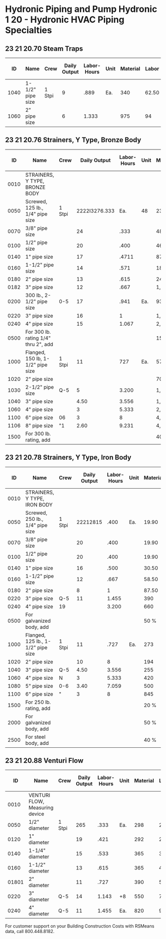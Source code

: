 # Hydronic Piping and Pump Hydronic 1 20 - Hydronic HVAC Piping Specialties

## 23 21 20.70 Steam Traps

| ID   | Name         | Crew   | Daily Output | Labor-Hours | Unit | Material | Labor  | Equipment | Total   | Total Incl O&P |
|------|--------------|--------|--------------|-------------|------|----------|--------|-----------|---------|----------------|
| 1040 | 1-1/2" pipe size | 1 Stpi | 9            | .889        | Ea.  | 340      | 62.50  |           | 402.50  | 470            |
| 1060 | 2" pipe size     |        | 6            | 1.333       |      | 975      | 94     |           | 1,069   | 11,225         |

## 23 21 20.76 Strainers, Y Type, Bronze Body

| ID   | Name                                      | Crew   | Daily Output | Labor-Hours | Unit | Material | Labor  | Equipment | Total   | Total Incl O&P |
|------|-------------------------------------------|--------|--------------|-------------|------|----------|--------|-----------|---------|----------------|
| 0010 | STRAINERS, Y TYPE, BRONZE BODY            |        |              |             |      |          |        |           |         |                |
| 0050 | Screwed, 125 lb., 1/4" pipe size          | 1 Stpi | 2222I3276.333| Ea.         | 48   | 23.50    |        | 71.50     | 87.50   |
| 0070 | 3/8" pipe size                            |        | 24           | .333        |      | 48       | 23.50  |           | 71.50   | 87.50          |
| 0100 | 1/2" pipe size                            |        | 20           | .400        |      | 46.50    | 28     |           | 74.50   | 93             |
| 0140 | 1" pipe size                              |        | 17           | .4711       |      | 87.50    | 33     |           | 120.50  | 146            |
| 0160 | 1-1/2" pipe size                          |        | 14           | .571        |      | 187      | 40     |           | 227     | 266            |
| 0180 | 2" pipe size                              |        | 13           | .615        |      | 246      | 43.50  |           | 289.50  | 335            |
| 0182 | 3" pipe size                              |        | 12           | .667        |      | 1,650    | 47     |           | 1,697   | 1,875          |
| 0200 | 300 lb., 2-1/2" pipe size                 | 0-5    | 17           | .941        | Ea.  | 930      | 59.50  |           | 989.50  | 1,125          |
| 0220 | 3" pipe size                              |        | 16           | 1           |      | 1,350    | 63.50  |           | 1,413.50| 1,575          |
| 0240 | 4" pipe size                              |        | 15           | 1.067       |      | 2,475    | 67.50  |           | 2,542.50| 2,825          |
| 0500 | For 300 lb. rating 1/4" thru 2", add      |        |              |             |      | 15 %     |        |           |         |                |
| 1000 | Flanged, 150 lb, 1-1/2" pipe size         | 1 Stpi | 11           | 727         | Ea.  | 575      | 51     |           | 626     | 710            |
| 1020 | 2" pipe size                              |        |              |             |      | 705      | 70.50  |           | 775.50  | 880            |
| 1030 | 2-1/2" pipe size                          | Q-5    | 5            | 3.200       |      | 1,175    | 203    |           | 1,378   | 1,600          |
| 1040 | 3" pipe size                              |        | 4.50         | 3.556       |      | 1,450    | 225    |           | 1,675   | 1,925          |
| 1060 | 4" pipe size                              |        | 3            | 5.333       |      | 2,250    | 340    |           | 2,590   | 2,950          |
| 1100 | 6" pipe size                              | 06     | 3            | 8           |      | 4,325    | 525    |           | 4,850   | 5,525          |
| 1106 | 8" pipe size                              | "1     | 2.60         | 9.231       |      | 4,700    | 605    |           | 5,305   | 6,050          |
| 1500 | For 300 lb. rating, add                   |        |              |             |      | 40 %     |        |           |         |                |

## 23 21 20.78 Strainers, Y Type, Iron Body

| ID   | Name                                      | Crew   | Daily Output | Labor-Hours | Unit | Material | Labor  | Equipment | Total   | Total Incl O&P |
|------|-------------------------------------------|--------|--------------|-------------|------|----------|--------|-----------|---------|----------------|
| 0010 | STRAINERS, Y TYPE, IRON BODY              |        |              |             |      |          |        |           |         |                |
| 0050 | Screwed, 250 lb., 1/4" pipe size          | 1 Stpi | 22212815     | .400        | Ea.  | 19.90    | 28     |           | 47.90   | 64             |
| 0070 | 3/8" pipe size                            |        | 20           | .400        |      | 19.90    | 28     |           | 47.90   | 64             |
| 0100 | 1/2" pipe size                            |        | 20           | .400        |      | 19.90    | 28     |           | 47.90   | 64             |
| 0140 | 1" pipe size                              |        | 16           | .500        |      | 30.50    | 35     |           | 65.50   | 86             |
| 0160 | 1-1/2" pipe size                          |        | 12           | .667        |      | 58.50    | 47     |           | 105.50  | 135            |
| 0180 | 2" pipe size                              |        | 8            | 1           |      | 87.50    | 70.50  |           | 158     | 201            |
| 0220 | 3" pipe size                              | Q-5    | 11           | 1.455       |      | 390      | 92     |           | 482     | 565            |
| 0240 | 4" pipe size                              | 19     |              | 3.200       |      | 660      | 203    |           | 863     | 1,025          |
| 0500 | For galvanized body, add                  |        |              |             |      | 50 %     |        |           |         |                |
| 1000 | Flanged, 125 lb., 1-1/2" pipe size        | 1 Stpi | 11           | .727        | Ea.  | 273      | 51     |           | 324     | 375            |
| 1020 | 2" pipe size                              |        | 10           | 8           |      | 194      | 70.50  |           | 264.50  | 320            |
| 1040 | 3" pipe size                              | Q-5    | 4.50         | 3.556       |      | 255      | 225    |           | 480     | 615            |
| 1060 | 4" pipe size                              | N      | 3            | 5.333       |      | 420      | 340    |           | 760     | 970            |
| 1080 | 5" pipe size                              | 0-6    | 3.40         | 7.059       |      | 500      | 465    |           | 965     | 1,250          |
| 1100 | 6" pipe size                              | "      | 3            | 8           |      | 845      | 525    |           | 1,370   | 1,725          |
| 1500 | For 250 lb. rating, add                   |        |              |             |      | 20 %     |        |           |         |                |
| 2000 | For galvanized body, add                  |        |              |             |      | 50 %     |        |           |         |                |
| 2500 | For steel body, add                       |        |              |             |      | 40 %     |        |           |         |                |

## 23 21 20.88 Venturi Flow

| ID   | Name                                      | Crew   | Daily Output | Labor-Hours | Unit | Material | Labor  | Equipment | Total   | Total Incl O&P |
|------|-------------------------------------------|--------|--------------|-------------|------|----------|--------|-----------|---------|----------------|
| 0010 | VENTURI FLOW, Measuring device            |        |              |             |      |          |        |           |         |                |
| 0050 | 1/2" diameter                             | 1 Stpi | 265          | .333        | Ea.  | 298      | 23.50  |           | 321.50  | 365            |
| 0120 | 1" diameter                               |        | 19           | .421        |      | 292      | 29.50  |           | 321.50  | 365            |
| 0140 | 1-1/4" diameter                           |        | 15           | .533        |      | 365      | 37.50  |           | 402.50  | 455            |
| 0160 | 1-1/2" diameter                           |        | 13           | .615        |      | 365      | 43.50  |           | 408.50  | 465            |
| 01801| 2" diameter                               |        | 11           | .727        |      | 390      | 51     |           | 441     | 505            |
| 0220 | 3" diameter                               | Q-5    | 14           | 1.143       | +8   | 550      | 72.50  |           | 622.50  | 715            |
| 0240 | 4" diameter                               | Q-5    | 11           | 1.455       | Ea.  | 820      | 92     |           | 912     | 1,025          |

For customer support on your Building Construction Costs with RSMeans data, call 800.448.8182.